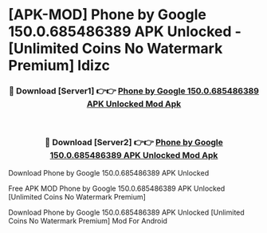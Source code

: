 # [APK-MOD] Phone by Google 150.0.685486389 APK Unlocked - [Unlimited Coins No Watermark Premium] ldizc



<div align="center">
<h3>🔴 Download [Server1] 👉👉 <a href="https://momento.my/?title=Phone_by_Google_150.0.685486389_APK_Unlocked">Phone by Google 150.0.685486389 APK Unlocked Mod Apk</a></h3><br>

<h3>🔴 Download [Server2] 👉👉 <a href="https://momento.my/?title=Phone_by_Google_150.0.685486389_APK_Unlocked">Phone by Google 150.0.685486389 APK Unlocked Mod Apk</a></h3>
</div>



Download Phone by Google 150.0.685486389 APK Unlocked 

Free APK MOD Phone by Google 150.0.685486389 APK Unlocked [Unlimited Coins No Watermark Premium]

Download Phone by Google 150.0.685486389 APK Unlocked [Unlimited Coins No Watermark Premium] Mod For Android

